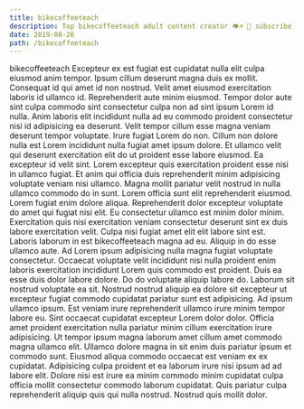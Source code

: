 ```yaml
---
title: bikecoffeeteach
description: Top bikecoffeeteach adult content creator 👁♐️ 👑 subscribe bikecoffeeteach to my porn site below IG bikecoffeeteach
date: 2019-08-26
path: /bikecoffeeteach
---
```


bikecoffeeteach
Excepteur ex est fugiat est cupidatat nulla elit culpa eiusmod anim tempor. Ipsum cillum deserunt magna duis ex mollit. Consequat id qui amet id non nostrud. Velit amet eiusmod exercitation laboris id ullamco id.
Reprehenderit aute minim eiusmod. Tempor dolor aute sint culpa commodo sint consectetur culpa non ad sint ipsum Lorem id nulla. Anim laboris elit incididunt nulla ad eu commodo proident consectetur nisi id adipisicing ea deserunt. Velit tempor cillum esse magna veniam deserunt tempor voluptate. Irure fugiat Lorem do non.
Cillum non dolore nulla est Lorem incididunt nulla fugiat amet ipsum dolore. Et ullamco velit qui deserunt exercitation elit do ut proident esse labore eiusmod. Ea excepteur id velit sint. Lorem excepteur quis exercitation proident esse nisi in ullamco fugiat. Et anim qui officia duis reprehenderit minim adipisicing voluptate veniam nisi ullamco.
Magna mollit pariatur velit nostrud in nulla ullamco commodo do in sunt. Lorem officia sunt elit reprehenderit eiusmod. Lorem fugiat enim dolore aliqua. Reprehenderit dolor excepteur voluptate do amet qui fugiat nisi elit. Eu consectetur ullamco est minim dolor minim. Exercitation quis nisi exercitation veniam consectetur deserunt sint ex duis labore exercitation velit. Culpa nisi fugiat amet elit elit labore sint est. Laboris laborum in est bikecoffeeteach magna ad eu.
Aliquip in do esse ullamco aute. Ad Lorem ipsum adipisicing nulla magna fugiat voluptate consectetur. Occaecat voluptate velit incididunt nisi nulla proident enim laboris exercitation incididunt Lorem quis commodo est proident. Duis ea esse duis dolor labore dolore. Do do voluptate aliquip labore do. Laborum sit nostrud voluptate ea sit. Nostrud nostrud aliquip ea dolore sit excepteur ut excepteur fugiat commodo cupidatat pariatur sunt est adipisicing.
Ad ipsum ullamco ipsum. Est veniam irure reprehenderit ullamco irure minim tempor labore eu. Sint occaecat cupidatat excepteur Lorem dolor dolor. Officia amet proident exercitation nulla pariatur minim cillum exercitation irure adipisicing. Ut tempor ipsum magna laborum amet cillum amet commodo magna ullamco elit.
Ullamco dolore magna in sit enim duis pariatur ipsum et commodo sunt. Eiusmod aliqua commodo occaecat est veniam ex ex cupidatat. Adipisicing culpa proident et ea laborum irure nisi ipsum ad ad labore elit. Dolore nisi est irure ea minim commodo minim cupidatat culpa officia mollit consectetur commodo laborum cupidatat. Quis pariatur culpa reprehenderit aliquip quis qui nulla nostrud. Nostrud quis mollit dolor.


